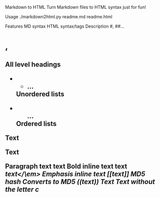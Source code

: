 Markdown to HTML
Turn Markdown files to HTML syntax just for fun!

Usage
./markdown2html.py readme.md readme.html



Features
MD syntax	HTML syntax/tags	Description
#, ##...	<h1>, <h2>	All level headings
-	<ul> <li>... </ul>	Unordered lists
*	<ol> </li>... </ol>	Ordered lists
Text	<p>Text</p>	Paragraph
**text**	<b>text</b>	Bold inline text
__text__	<em>text</\em>	Emphasis inline text
[[text]]	MD5 hash	Converts to MD5
((text))	Text	Text without the letter c
